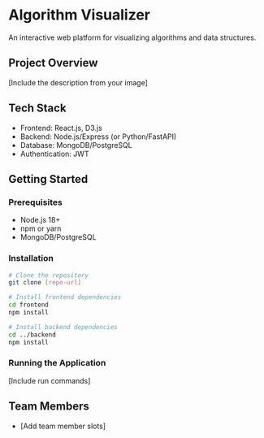 # Algorithm Visualizer

An interactive web platform for visualizing algorithms and data structures.

## Project Overview
[Include the description from your image]

## Tech Stack
- Frontend: React.js, D3.js
- Backend: Node.js/Express (or Python/FastAPI)
- Database: MongoDB/PostgreSQL
- Authentication: JWT

## Getting Started

### Prerequisites
- Node.js 18+
- npm or yarn
- MongoDB/PostgreSQL

### Installation
```bash
# Clone the repository
git clone [repo-url]

# Install frontend dependencies
cd frontend
npm install

# Install backend dependencies
cd ../backend
npm install
```

### Running the Application
[Include run commands]

## Team Members
- [Add team member slots]

